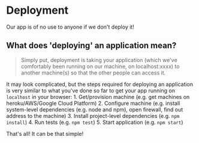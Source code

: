 # Deployment

Our app is of no use to anyone if we don't deploy it!

## What does 'deploying' an application mean?

> Simply put, deployment is taking your application \(which we've comfortably been running on our machine, on localhost:xxxx\) to another machine\(s\) so that the other people can access it.

It may look complicated, but the steps required for deploying an application is very similar to what you've done so far to get your app running on `localhost` in your browser: 1. Get/provision machine \(e.g. get machines on heroku/AWS/Google Cloud Platform\) 2. Configure machine \(e.g. install system-level dependencies \(e.g. node and npm\), open firewall, find out address to the machine\) 3. Install project-level dependencies \(e.g. `npm install`\) 4. Run tests \(e.g. `npm test`\) 5. Start application \(e.g. `npm start`\)

That's all! It can be that simple!

